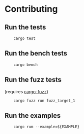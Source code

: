 # Contributing

## Run the tests

        cargo test

## Run the bench tests

        cargo bench

## Run the fuzz tests

(requires [cargo-fuzz](https://github.com/rust-fuzz/cargo-fuzz))

        cargo fuzz run fuzz_target_1

## Run the examples

        cargo run --example=${EXAMPLE}
